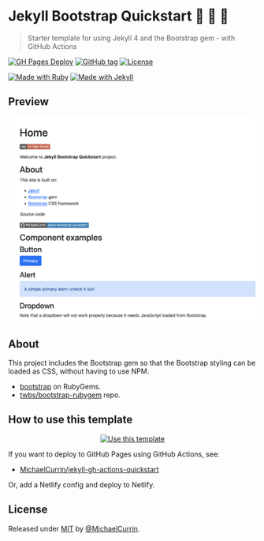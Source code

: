 # Jekyll Bootstrap Quickstart 🧪 🥾 🚀
> Starter template for using Jekyll 4 and the Bootstrap gem - with GitHub Actions

<!-- Badges generated with https://github.com/MichaelCurrin/badge-generator -->

[![GH Pages Deploy](https://github.com/MichaelCurrin/jekyll-bootstrap-quickstart/workflows/GH%20Pages%20Deploy/badge.svg)](https://github.com/MichaelCurrin/jekyll-bootstrap-quickstart/actions/workflows/main.yml)
[![GitHub tag](https://img.shields.io/github/tag/MichaelCurrin/jekyll-gh-actions-quickstart?include_prereleases=&sort=semver)](https://github.com/MichaelCurrin/jekyll-bootstrap-quickstart/releases/)
[![License](https://img.shields.io/badge/License-MIT-blue)](#license)

[![Made with Ruby](https://img.shields.io/badge/Ruby->=2.6-blue?logo=ruby&logoColor=white)](https://ruby-lang.org)
[![Made with Jekyll](https://img.shields.io/badge/Jekyll-4.2-blue?logo=jekyll&logoColor=white)](https://jekyllrb.com)


## Preview

<div align="center">
    <img src="/sample.png" alt="Sample screenshot" width="500" />
</div>


## About

This project includes the Bootstrap gem so that the Bootstrap styling can be loaded as CSS, without having to use NPM.

- [bootstrap](https://rubygems.org/gems/bootstrap) on RubyGems.
- [twbs/bootstrap-rubygem](https://github.com/twbs/bootstrap-rubygem) repo.


## How to use this template

<div align="center">

[![Use this template](https://img.shields.io/badge/Generate-Use_this_template-2ea44f?style=for-the-badge)](https://github.com/MichaelCurrin/jekyll-bootstrap-quickstart/generate)

</div>

If you want to deploy to GitHub Pages using GitHub Actions, see:

- [MichaelCurrin/jekyll-gh-actions-quickstart](https://github.com/MichaelCurrin/jekyll-gh-actions-quickstart)

Or, add a Netlify config and deploy to Netlify.


## License

Released under [MIT](/LICENSE) by [@MichaelCurrin](https://github.com/MichaelCurrin).
